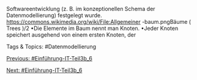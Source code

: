 Softwareentwicklung (z. B. im konzeptionellen Schema der 
Datenmodellierung) festgelegt wurde. 
https://commons.wikimedia.org/wiki/File:Allgemeiner -baum.pngBäume ( Trees )/2
•Die Elemente im Baum nennt man Knoten. 
•Jeder Knoten speichert ausgehend von einem ersten Knoten, der 

   Tags & Topics:
   #Datenmodellierung

[Previous: #Einführung-IT-Teil3b_6](Einführung-IT-Teil3b_6.md)

[Next: #Einführung-IT-Teil3b_6](Einführung-IT-Teil3b_6.md)